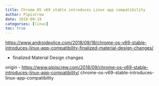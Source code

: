 ```yaml
---
title: Chrome OS v69 stable introduces Linux app compatibility
author: PipisCrew
date: 2018-09-19
categories: [linux]
toc: true
---
```


https://www.androidpolice.com/2018/09/18/chrome-os-v69-stable-introduces-linux-app-compatibility-finalized-material-design-changes/

+ finalized Material Design changes

origin - https://www.pipiscrew.com/2018/09/chrome-os-v69-stable-introduces-linux-app-compatibility/ chrome-os-v69-stable-introduces-linux-app-compatibility